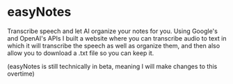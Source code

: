 # easyNotes
Transcribe speech and let AI organize your notes for you.
Using Google's and OpenAI's APIs I built a website where you can transcribe audio to text in which it will transcribe the speech as well as organize them, and then also allow you to download a .txt file so you can keep it.

(easyNotes is still technically in beta, meaning I will make changes to this overtime)
